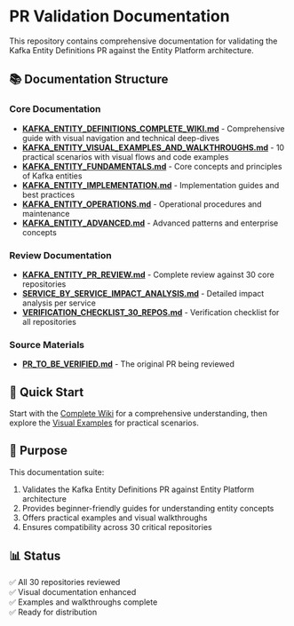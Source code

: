 # PR Validation Documentation

This repository contains comprehensive documentation for validating the Kafka Entity Definitions PR against the Entity Platform architecture.

## 📚 Documentation Structure

### Core Documentation
- **[KAFKA_ENTITY_DEFINITIONS_COMPLETE_WIKI.md](KAFKA_ENTITY_DEFINITIONS_COMPLETE_WIKI.md)** - Comprehensive guide with visual navigation and technical deep-dives
- **[KAFKA_ENTITY_VISUAL_EXAMPLES_AND_WALKTHROUGHS.md](KAFKA_ENTITY_VISUAL_EXAMPLES_AND_WALKTHROUGHS.md)** - 10 practical scenarios with visual flows and code examples
- **[KAFKA_ENTITY_FUNDAMENTALS.md](KAFKA_ENTITY_FUNDAMENTALS.md)** - Core concepts and principles of Kafka entities
- **[KAFKA_ENTITY_IMPLEMENTATION.md](KAFKA_ENTITY_IMPLEMENTATION.md)** - Implementation guides and best practices
- **[KAFKA_ENTITY_OPERATIONS.md](KAFKA_ENTITY_OPERATIONS.md)** - Operational procedures and maintenance
- **[KAFKA_ENTITY_ADVANCED.md](KAFKA_ENTITY_ADVANCED.md)** - Advanced patterns and enterprise concepts

### Review Documentation
- **[KAFKA_ENTITY_PR_REVIEW.md](KAFKA_ENTITY_PR_REVIEW.md)** - Complete review against 30 core repositories
- **[SERVICE_BY_SERVICE_IMPACT_ANALYSIS.md](SERVICE_BY_SERVICE_IMPACT_ANALYSIS.md)** - Detailed impact analysis per service
- **[VERIFICATION_CHECKLIST_30_REPOS.md](VERIFICATION_CHECKLIST_30_REPOS.md)** - Verification checklist for all repositories

### Source Materials
- **[PR_TO_BE_VERIFIED.md](PR_TO_BE_VERIFIED.md)** - The original PR being reviewed

## 🚀 Quick Start

Start with the [Complete Wiki](KAFKA_ENTITY_DEFINITIONS_COMPLETE_WIKI.md) for a comprehensive understanding, then explore the [Visual Examples](KAFKA_ENTITY_VISUAL_EXAMPLES_AND_WALKTHROUGHS.md) for practical scenarios.

## 🎯 Purpose

This documentation suite:
1. Validates the Kafka Entity Definitions PR against Entity Platform architecture
2. Provides beginner-friendly guides for understanding entity concepts
3. Offers practical examples and visual walkthroughs
4. Ensures compatibility across 30 critical repositories

## 📊 Status

✅ All 30 repositories reviewed  
✅ Visual documentation enhanced  
✅ Examples and walkthroughs complete  
✅ Ready for distribution